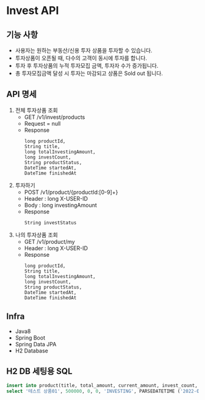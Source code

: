 # Invest API

## 기능 사항 
- 사용자는 원하는 부동산/신용 투자 상품을 투자할 수 있습니다.
- 투자상품이 오픈될 때, 다수의 고객이 동시에 투자를 합니다. 
- 투자 후 투자상품의 누적 투자모집 금액, 투자자 수가 증가됩니다.
- 총 투자모집금액 달성 시 투자는 마감되고 상품은 Sold out 됩니다.

## API 명세
1. 전체 투자상품 조회
   - GET /v1/invest/products
   - Request = null
   - Response
     ```
     long productId,
     String title,
     long totalInvestingAmount,
     long investCount,
     String productStatus,
     DateTime startedAt,
     DateTime finishedAt
     ```
2. 투자하기
   - POST /v1/product/{productId:[0-9]+}
   - Header : long X-USER-ID
   - Body : long investingAmount
   - Response
     ```
     String investStatus
     ```
3. 나의 투자상품 조회
   - GET /v1/product/my
   - Header : long X-USER-ID
   - Response
     ```
     long productId,
     String title,
     long totalInvestingAmount,
     long investCount,
     String productStatus,
     DateTime startedAt,
     DateTime finishedAt
     ```


## Infra
- Java8
- Spring Boot
- Spring Data JPA
- H2 Database

## H2 DB 세팅용 SQL
```SQL
insert into product(title, total_amount, current_amount, invest_count, product_status, started_at, finished_at)
select '테스트 상품01', 500000, 0, 0, 'INVESTING', PARSEDATETIME ('2022-03-20 10:00:00','yyyy-MM-dd hh:mm:ss'), PARSEDATETIME ('2022-04-30 22:00:00','yyyy-MM-dd hh:mm:ss');
```
